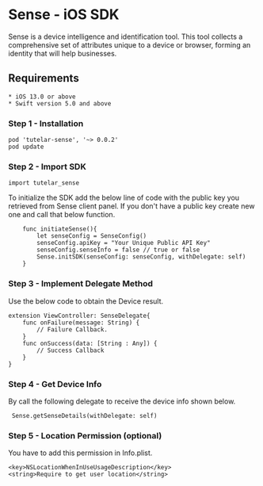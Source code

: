 # Sense - iOS SDK 

Sense is a device intelligence and identification tool. This tool collects a comprehensive set of attributes unique to a device or browser, forming an identity that will help businesses.

## Requirements
    * iOS 13.0 or above
    * Swift version 5.0 and above

### Step 1 - Installation
```
pod 'tutelar-sense', '~> 0.0.2'
pod update
```
### Step 2 - Import SDK
```
import tutelar_sense
```
To initialize the SDK add the below line of code with the public key you retrieved from Sense client panel. If you don't have a public key create new one and call that below function.

```
    func initiateSense(){
        let senseConfig = SenseConfig()
        senseConfig.apiKey = "Your Unique Public API Key"
        senseConfig.senseInfo = false // true or false
        Sense.initSDK(senseConfig: senseConfig, withDelegate: self)
    }

```
### Step 3 - Implement  Delegate Method
Use the below code to obtain the Device result.
```
extension ViewController: SenseDelegate{
    func onFailure(message: String) {
        // Failure Callback.
    }
    func onSuccess(data: [String : Any]) {
        // Success Callback
    }
}
```
### Step 4 - Get Device Info
By call the following delegate to receive the device info shown below.
```
 Sense.getSenseDetails(withDelegate: self)
```
### Step 5 - Location Permission (optional)
You have to add this permission in Info.plist.

```
<key>NSLocationWhenInUseUsageDescription</key>
<string>Require to get user location</string>
```